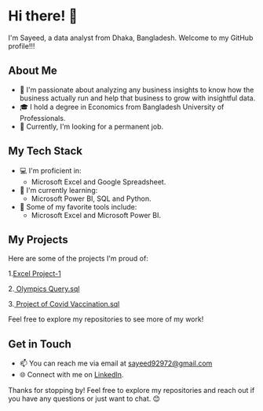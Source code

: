 # Hi there! 👋

I'm Sayeed, a data analyst from Dhaka, Bangladesh. Welcome to my GitHub profile!!!

## About Me

- 🌟 I'm passionate about analyzing any business insights to know how the business actually run and help that business to grow with insightful data.
- 🎓 I hold a degree in Economics from Bangladesh University of Professionals.
- 💼 Currently, I'm looking for a permanent job.

## My Tech Stack

- 💻 I'm proficient in:
  - Microsoft Excel and Google Spreadsheet.
- 🚀 I'm currently learning:
  - Microsoft Power BI, SQL and Python.
- 🔧 Some of my favorite tools include:
  - Microsoft Excel and Microsoft Power BI.

## My Projects

Here are some of the projects I'm proud of:

1.[Excel Project-1](https://github.com/Sayeed92972/Portfolio-Project/blob/a04065bca32780ad403c7bff999401059de73c3c/Excel%20Project-1.xlsx)

2.[ Olympics Query.sql](https://github.com/Sayeed92972/Portfolio-Project/blob/1c718b784a16ef787554ed8684c433daa443adf9/Project%20of%20Covid%20Vaccination.sql)

3.[ Project of Covid Vaccination.sql](https://github.com/Sayeed92972/Portfolio-Project/blob/1c718b784a16ef787554ed8684c433daa443adf9/Project%20of%20Covid%20Vaccination.sql)

Feel free to explore my repositories to see more of my work!

## Get in Touch

- 📫 You can reach me via email at sayeed92972@gmail.com
- 🌐 Connect with me on [LinkedIn](https://www.linkedin.com/in/sayeedahmedchowdhury/).

Thanks for stopping by! Feel free to explore my repositories and reach out if you have any questions or just want to chat. 😊
